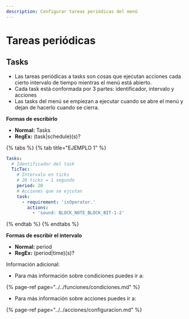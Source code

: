 ```yaml
---
description: Configurar tareas periódicas del menú
---
```


# Tareas periódicas

## Tasks

* Las tareas periódicas a tasks son cosas que ejecutan acciones cada cierto intervalo de tiempo mientras el menú está abierto.
* Cada task está conformada por 3 partes: identificador, intervalo y acciones
* Las tasks del menú se empiezan a ejecutar cuando se abre el menú y dejan de hacerlo cuando se cierra.

**Formas de escribirlo**

* **Normal:** Tasks
* **RegEx:** \(task\|schedule\)\(s\)?

{% tabs %}
{% tab title="EJEMPLO 1" %}
```yaml
Tasks:
  # Identificador del task
  TicTac:
    # Intervalo en ticks
    # 20 ticks = 1 segundo
    period: 20
    # Acciones que se ejcutan
    task:
      - requirement: 'isOperator.'
        actions:
          - 'sound: BLOCK_NOTE_BLOCK_BIT-1-2'
```
{% endtab %}
{% endtabs %}

**Formas de escribir el intervalo**

* **Normal:** period
* **RegEx:** \(period\|time\)\(s\)?

Información adicional:

* Para más información sobre condiciones puedes ir a:

{% page-ref page="../../funciones/condiciones.md" %}

* Para más información sobre acciones puedes ir a:

{% page-ref page="../../acciones/configuracion.md" %}

